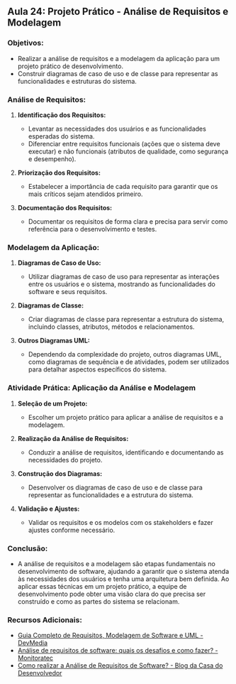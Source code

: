 ## Aula 24: Projeto Prático - Análise de Requisitos e Modelagem

### Objetivos:
- Realizar a análise de requisitos e a modelagem da aplicação para um projeto prático de desenvolvimento.
- Construir diagramas de caso de uso e de classe para representar as funcionalidades e estruturas do sistema.

### Análise de Requisitos:

1. **Identificação dos Requisitos:**
   - Levantar as necessidades dos usuários e as funcionalidades esperadas do sistema.
   - Diferenciar entre requisitos funcionais (ações que o sistema deve executar) e não funcionais (atributos de qualidade, como segurança e desempenho).

2. **Priorização dos Requisitos:**
   - Estabelecer a importância de cada requisito para garantir que os mais críticos sejam atendidos primeiro.

3. **Documentação dos Requisitos:**
   - Documentar os requisitos de forma clara e precisa para servir como referência para o desenvolvimento e testes.

### Modelagem da Aplicação:

1. **Diagramas de Caso de Uso:**
   - Utilizar diagramas de caso de uso para representar as interações entre os usuários e o sistema, mostrando as funcionalidades do software e seus requisitos.

2. **Diagramas de Classe:**
   - Criar diagramas de classe para representar a estrutura do sistema, incluindo classes, atributos, métodos e relacionamentos.

3. **Outros Diagramas UML:**
   - Dependendo da complexidade do projeto, outros diagramas UML, como diagramas de sequência e de atividades, podem ser utilizados para detalhar aspectos específicos do sistema.

### Atividade Prática: Aplicação da Análise e Modelagem

1. **Seleção de um Projeto:**
   - Escolher um projeto prático para aplicar a análise de requisitos e a modelagem.

2. **Realização da Análise de Requisitos:**
   - Conduzir a análise de requisitos, identificando e documentando as necessidades do projeto.

3. **Construção dos Diagramas:**
   - Desenvolver os diagramas de caso de uso e de classe para representar as funcionalidades e a estrutura do sistema.

4. **Validação e Ajustes:**
   - Validar os requisitos e os modelos com os stakeholders e fazer ajustes conforme necessário.

### Conclusão:
- A análise de requisitos e a modelagem são etapas fundamentais no desenvolvimento de software, ajudando a garantir que o sistema atenda às necessidades dos usuários e tenha uma arquitetura bem definida. Ao aplicar essas técnicas em um projeto prático, a equipe de desenvolvimento pode obter uma visão clara do que precisa ser construído e como as partes do sistema se relacionam.

### Recursos Adicionais:
- [Guia Completo de Requisitos, Modelagem de Software e UML - DevMedia](https://www.devmedia.com.br/guia/teste-de-software/38117)
- [Análise de requisitos de software: quais os desafios e como fazer? - Monitoratec](https://www.monitoratec.com.br/blog/analise-de-requisitos-de-software/)
- [Como realizar a Análise de Requisitos de Software? - Blog da Casa do Desenvolvedor](https://blog.casadodesenvolvedor.com.br/como-realizar-a-analise-de-requisitos-de-software/)
